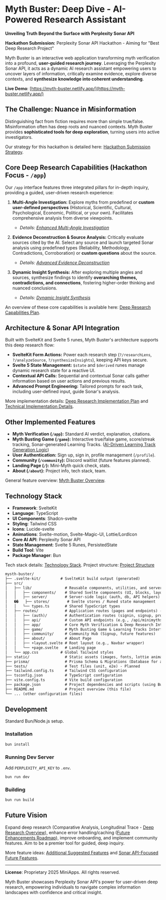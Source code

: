 # Myth Buster: Deep Dive - AI-Powered Research Assistant

**Unveiling Truth Beyond the Surface with Perplexity Sonar API**

**Hackathon Submission:** Perplexity Sonar API Hackathon - Aiming for "Best Deep Research Project"

Myth Buster is an interactive web application transforming myth verification into a profound, **user-guided research journey**. Leveraging the Perplexity Sonar API, it acts as a dynamic AI research assistant empowering users to uncover layers of information, critically examine evidence, explore diverse contexts, and **synthesize knowledge into coherent understanding**.

**Live Demo**: [https://myth-buster.netlify.app/](https://myth-buster.netlify.app/)

## The Challenge: Nuance in Misinformation

Distinguishing fact from fiction requires more than simple true/false. Misinformation often has deep roots and nuanced contexts. Myth Buster provides **sophisticated tools for deep exploration**, turning users into active investigators.

Our strategy for this hackathon is detailed here: [Hackathon Submission Strategy](./plan_reformed/hackathon_submission_strategy.md).

## Core Deep Research Capabilities (Hackathon Focus - `/app`)

Our `/app` interface features three integrated pillars for in-depth inquiry, providing a guided, user-driven research experience:

1.  **Multi-Angle Investigation:** Explore myths from predefined or **custom user-defined perspectives** (Historical, Scientific, Cultural, Psychological, Economic, Political, or your own). Facilitates comprehensive analysis from diverse viewpoints.
    *   *Details: [Enhanced Multi-Angle Investigation](./plan_reformed/deep_research/feature_multi_angle_investigation_enhanced.md)*

2.  **Evidence Deconstruction & Source Analysis:** Critically evaluate sources cited by the AI. Select any source and launch targeted Sonar analysis using predefined types (Reliability, Methodology, Contradictions, Corroboration) or **custom questions** about the source.
    *   *Details: [Advanced Evidence Deconstruction](./plan_reformed/deep_research/feature_evidence_deconstruction_advanced.md)*

3.  **Dynamic Insight Synthesis:** After exploring multiple angles and sources, synthesize findings to identify **overarching themes, contradictions, and connections**, fostering higher-order thinking and nuanced conclusions.
    *   *Details: [Dynamic Insight Synthesis](./plan_reformed/deep_research/feature_dynamic_insight_synthesis.md)*

An overview of these core capabilities is available here: [Deep Research Capabilities Plan](./plan_reformed/deep_research/deep_research_capabilities.md).

## Architecture & Sonar API Integration

Built with SvelteKit and Svelte 5 runes, Myth Buster's architecture supports this deep research flow:

*   **SvelteKit Form Actions:** Power each research step (`?/researchLens`, `?/analyzeSource`, `?/synthesizeInsights`), keeping API keys secure.
*   **Svelte 5 State Management:** `$state` and `$derived` runes manage dynamic research state for a reactive UI.
*   **Contextual API Calls:** Sequential and contextual Sonar calls gather information based on user actions and previous results.
*   **Advanced Prompt Engineering:** Tailored prompts for each task, including user-defined input, guide Sonar's analysis.

More implementation details: [Deep Research Implementation Plan](./plan_reformed/deep_research/deep_research_implementation.md) and [Technical Implementation Details](./plan_reformed/technical/implementation_details.md).

## Other Implemented Features

*   **Myth Verification (`/app`):** Standard AI verdict, explanation, citations.
*   **Myth Busting Game (`/game`):** Interactive true/false game, score/streak tracking, Sonar-generated Learning Tracks. ([AI-Driven Learning Track Generation Logic](./plan_reformed/technical/ai_learning_track_generation.md))
*   **User Authentication:** Sign up, sign in, profile management (`/profile`).
*   **Community (`/community`):** Discord waitlist (future features planned).
*   **Landing Page (`/`):** Mini-Myth quick check, stats.
*   **About (`/about`):** Project info, tech stack, team.

General feature overview: [Myth Buster Overview](./plan_reformed/core/myth_buster_overview.md).

## Technology Stack

*   **Framework**: SvelteKit
*   **Language**: TypeScript
*   **UI Components**: Shadcn-svelte
*   **Styling**: Tailwind CSS
*   **Icons**: Lucide-svelte
*   **Animations**: Svelte-motion, Svelte-Magic-UI, Lottie/LordIcon
*   **Core AI API**: Perplexity Sonar API
*   **State Management**: Svelte 5 Runes, PersistedState
*   **Build Tool**: Vite
*   **Package Manager**: Bun

Tech stack details: [Technology Stack](./plan_reformed/technical/technology_stack.md).
Project structure: [Project Structure](./plan_reformed/structure/project_structure.md)
```markdown
mysth-buster/
├── .svelte-kit/         # SvelteKit build output (generated)
├── src/
│   ├── lib/               # Reusable components, utilities, and server modules
│   │   ├── components/    # Shared Svelte components (UI, blocks, layout, game)
│   │   ├── server/        # Server-side logic (auth, db, API helpers)
│   ��   ├── stores/        # Svelte stores / Runed state management
│   │   └── types.ts       # Shared TypeScript types
│   ├── routes/            # Application routes (pages and endpoints) - Powered by SvelteKit Layouts and Actions
│   │   ├── (auth)/        # Authentication routes (signin, signup, profile)
│   │   ├── api/           # Custom API endpoints (e.g., /api/minimyths, /api/community)
│   │   ├── app/           # Core Myth Verification & Deep Research Interface - Central to Hackathon Focus
│   │   ├── game/          # Myth Busting Game & Learning Tracks Interface
│   │   ├── community/     # Community Hub (Signup, future features)
│   │   ├── about/         # About Page
│   │   ├── +layout.svelte # Root layout (e.g., Navbar wrapper)
│   │   └── +page.svelte   # Landing page
│   └── app.css          # Global Tailwind styles
├── static/                # Static assets (images, fonts, lottie animations)
├── prisma/                # Prisma Schema & Migrations (Database for auth/community)
├── tests/                 # Test files (unit, e2e) - Planned
├── tailwind.config.ts     # Tailwind CSS configuration
├── tsconfig.json          # TypeScript configuration
├── vite.config.ts         # Vite build configuration
├── package.json           # Project dependencies and scripts (using Bun)
├── README.md              # Project overview (this file)
└── ... (other configuration files)
```

## Development

Standard Bun/Node.js setup.

### Installation

```bash
bun install
```

### Running Dev Server

Add `PERPLEXITY_API_KEY` to `.env`.

```bash
bun run dev
```

### Building

```bash
bun run build
```

## Future Vision

Expand deep research (Comparative Analysis, Longitudinal Trace - [Deep Research Overview](./plan_reformed/deep_research/deep_research_overview.md)), enhance error handling/caching ([Future Enhancements Roadmap](./plan_reformed/future_enhancements/roadmap.md)), improve onboarding, and implement community features. Aim to be a premier tool for guided, deep inquiry.

More feature ideas: [Additional Suggested Features](./plan_reformed/future_enhancements/additional_suggested_features.md) and [Sonar API-Focused Future Features](./plan_reformed/future_enhancements/sonar_focused_features.md).

---

**License**: Proprietary 2025 MiniApps. All rights reserved.

Myth Buster showcases Perplexity Sonar API's power for user-driven deep research, empowering individuals to navigate complex information landscapes with confidence and critical insight.
